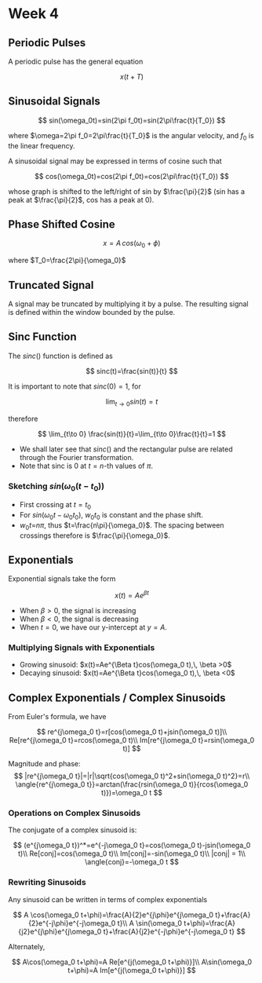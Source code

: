 # Week 4

## Periodic Pulses

A periodic pulse has the general equation

$$
x(t+T)
$$

## Sinusoidal Signals

$$
sin(\omega_0t)=sin(2\pi f_0t)=sin(2\pi\frac{t}{T_0})
$$

where $\omega=2\pi f_0=2\pi\frac{t}{T_0}$ is the angular velocity, and $f_0$ is the linear frequency.

A sinusoidal signal may be expressed in terms of cosine such that

$$
cos(\omega_0t)=cos(2\pi f_0t)=cos(2\pi\frac{t}{T_0})
$$

whose graph is shifted to the left/right of sin by $\frac{\pi}{2}$ (sin has a peak at $\frac{\pi}{2}$, cos has a peak at $0$).

## Phase Shifted Cosine

$$
x=A\,cos(\omega_0+\phi)
$$

where $T_0=\frac{2\pi}{\omega_0}$

## Truncated Signal

A signal may be truncated by multiplying it by a pulse. The resulting signal is defined within the window bounded by the pulse.

## Sinc Function

The $sinc()$ function is defined as

$$
sinc(t)=\frac{sin(t)}{t}
$$

It is important to note that $sinc(0)=1$, for 

$$
\lim_{t\to 0} sin(t)=t
$$

therefore

$$
\lim_{t\to 0} \frac{sin(t)}{t}=\lim_{t\to 0}\frac{t}{t}=1
$$

- We shall later see that $sinc()$ and the rectangular pulse are related through the Fourier transformation.
- Note that sinc is 0 at $t=n$-th values of $\pi$.

### Sketching $sin(\omega_0(t-t_0))$

- First crossing at $t=t_0$
- For $sin(\omega_0 t-\omega_0 t_0)$, $w_0 t_0$ is constant and the phase shift.
- $w_0 t$=$n\pi$, thus $t=\frac{n\pi}{\omega_0}$. The spacing between crossings therefore is $\frac{\pi}{\omega_0}$.

## Exponentials

Exponential signals take the form

$$
x(t)=Ae^{\beta t}
$$

- When $\beta>0$, the signal is increasing
- When $\beta<0$, the signal is decreasing
- When $t=0$, we have our y-intercept at $y=A$.

### Multiplying Signals with Exponentials

- Growing sinusoid: $x(t)=Ae^{\Beta t}cos(\omega_0 t),\, \beta >0$
- Decaying sinusoid:  $x(t)=Ae^{\Beta t}cos(\omega_0 t),\, \beta <0$

## Complex Exponentials / Complex Sinusoids

From Euler's formula, we have

$$
re^{j\omega_0 t}=r[cos(\omega_0 t)+jsin(\omega_0 t)]\\
Re[re^{j\omega_0 t}=rcos(\omega_0 t)\\
Im[re^{j\omega_0 t}=rsin(\omega_0 t)]
$$

Magnitude and phase:
$$
|re^{j\omega_0 t}|=|r|\sqrt{cos(\omega_0 t)^2+sin(\omega_0 t)^2}=r\\
\angle{re^{j\omega_0 t}}=arctan(\frac{rsin(\omega_0 t)}{rcos(\omega_0 t)})=\omega_0 t
$$

### Operations on Complex Sinusoids

The conjugate of a complex sinusoid is:

$$
(e^{j\omega_0 t})^*=e^{-j\omega_0 t}=cos(\omega_0 t)-jsin(\omega_0 t)\\
Re[conj]=cos(\omega_0 t)\\
Im[conj]=-sin(\omega_0 t)\\
|conj| = 1\\
\angle{conj}=-\omega_0 t
$$

### Rewriting Sinusoids

Any sinusoid can be written in terms of complex exponentials

$$
A \cos(\omega_0 t+\phi)=\frac{A}{2}e^{j\phi}e^{j\omega_0 t}+\frac{A}{2}e^{-j\phi}e^{-j\omega_0 t}\\
A \sin(\omega_0 t+\phi)=\frac{A}{j2}e^{j\phi}e^{j\omega_0 t}+\frac{A}{j2}e^{-j\phi}e^{-j\omega_0 t}
$$

Alternately,

$$
A\cos(\omega_0 t+\phi)=A Re[e^{j(\omega_0 t+\phi)}]\\
A\sin(\omega_0 t+\phi)=A Im[e^{j(\omega_0 t+\phi)}]
$$